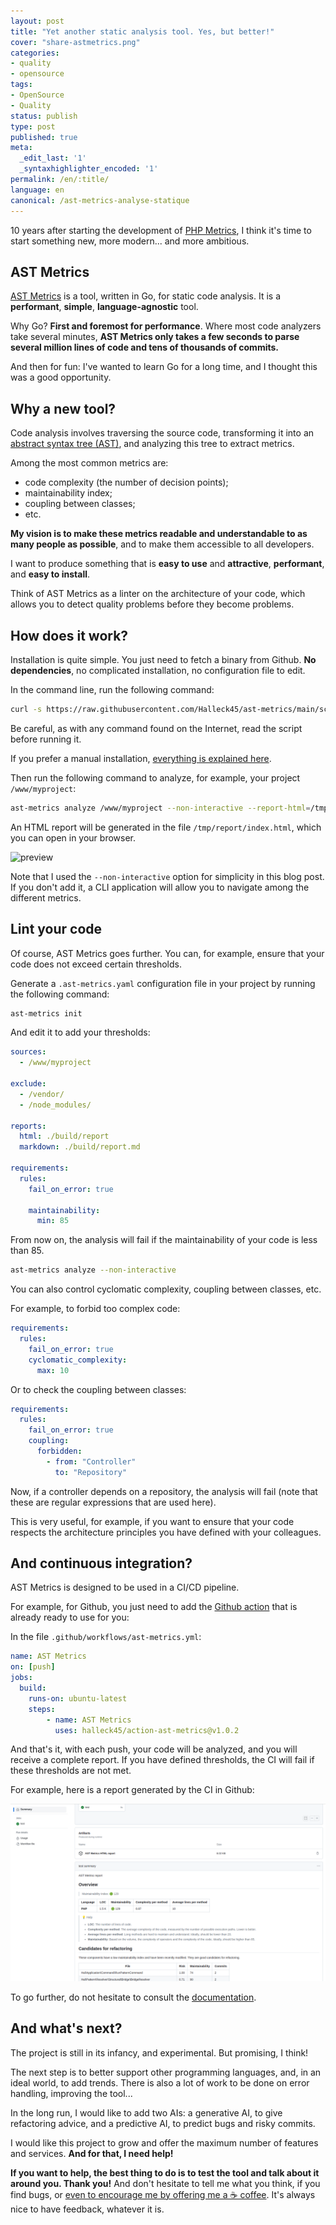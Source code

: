 ```yaml
---
layout: post
title: "Yet another static analysis tool. Yes, but better!"
cover: "share-astmetrics.png"
categories:
- quality
- opensource
tags:
- OpenSource
- Quality
status: publish
type: post
published: true
meta:
  _edit_last: '1'
  _syntaxhighlighter_encoded: '1'
permalink: /en/:title/
language: en
canonical: /ast-metrics-analyse-statique
---
```


10 years after starting the development of [PHP Metrics](https://github.com/Phpmetrics/PhpMetrics), I think it's time to start something new, more modern... and more ambitious.

## AST Metrics

[AST Metrics](https://github.com/Halleck45/ast-metrics/) is a tool, written in Go, for static code analysis.
It is a **performant**, **simple**, **language-agnostic** tool.

Why Go? **First and foremost for performance**. Where most code analyzers take several minutes, **AST Metrics only takes a few seconds to parse several million lines of code and tens of thousands of commits.**

And then for fun: I've wanted to learn Go for a long time, and I thought this was a good opportunity.

## Why a new tool?

Code analysis involves traversing the source code, transforming it into an [abstract syntax tree (AST)](https://en.wikipedia.org/wiki/Abstract_syntax_tree), and analyzing this tree to extract metrics.

Among the most common metrics are:

+ code complexity (the number of decision points);
+ maintainability index;
+ coupling between classes;
+ etc.

**My vision is to make these metrics readable and understandable to as many people as possible**, and to make them accessible to all developers.

I want to produce something that is **easy to use** and **attractive**, **performant**, and **easy to install**.

Think of AST Metrics as a linter on the architecture of your code, which allows you to detect quality problems before they become problems.

## How does it work?

Installation is quite simple. You just need to fetch a binary from Github. **No dependencies**, no complicated installation, no configuration file to edit.

In the command line, run the following command:

```bash
curl -s https://raw.githubusercontent.com/Halleck45/ast-metrics/main/scripts/download.sh|bash
```

Be careful, as with any command found on the Internet, read the script before running it.

If you prefer a manual installation, [everything is explained here](https://halleck45.github.io/ast-metrics/getting-started/install/).

Then run the following command to analyze, for example, your project `/www/myproject`:

```bash
ast-metrics analyze /www/myproject --non-interactive --report-html=/tmp/report 
```

An HTML report will be generated in the file `/tmp/report/index.html`, which you can open in your browser.

![preview](https://halleck45.github.io/ast-metrics/images/preview-html.webp)

Note that I used the `--non-interactive` option for simplicity in this blog post. If you don't add it, a CLI application will allow you to navigate among the different metrics.

## Lint your code

Of course, AST Metrics goes further. You can, for example, ensure that your code does not exceed certain thresholds.

Generate a `.ast-metrics.yaml` configuration file in your project by running the following command:

```bash
ast-metrics init
```

And edit it to add your thresholds:

```yaml
sources:
  - /www/myproject

exclude:
  - /vendor/
  - /node_modules/

reports:
  html: ./build/report
  markdown: ./build/report.md

requirements:
  rules:
    fail_on_error: true

    maintainability:
      min: 85
```

From now on, the analysis will fail if the maintainability of your code is less than 85.

```bash
ast-metrics analyze --non-interactive
```

You can also control cyclomatic complexity, coupling between classes, etc.

For example, to forbid too complex code:

```yaml
requirements:
  rules:
    fail_on_error: true
    cyclomatic_complexity:
      max: 10
```

Or to check the coupling between classes:

```yaml
requirements:
  rules:
    fail_on_error: true
    coupling:
      forbidden:
        - from: "Controller"
          to: "Repository"
```

Now, if a controller depends on a repository, the analysis will fail (note that these are regular expressions that are used here).

This is very useful, for example, if you want to ensure that your code respects the architecture principles you have defined with your colleagues.

## And continuous integration?

AST Metrics is designed to be used in a CI/CD pipeline.

For example, for Github, you just need to add the [Github action](https://halleck45.github.io/ast-metrics/ci/github-actions/) that is already ready to use for you:

In the file `.github/workflows/ast-metrics.yml`:

```yaml
name: AST Metrics
on: [push]
jobs:
  build:
    runs-on: ubuntu-latest
    steps:
        - name: AST Metrics
          uses: halleck45/action-ast-metrics@v1.0.2
```

And that's it, with each push, your code will be analyzed, and you will receive a complete report. If you have defined
thresholds, the CI will fail if these thresholds are not met.

For example, here is a report generated by the CI in Github:

![example of CI](https://raw.githubusercontent.com/Halleck45/action-ast-metrics/main/docs/preview.png)

To go further, do not hesitate to consult the [documentation](https://halleck45.github.io/ast-metrics/).

## And what's next?

The project is still in its infancy, and experimental. But promising, I think!

The next step is to better support other programming languages, and, in an ideal world, to add trends.
There is also a lot of work to be done on error handling, improving the tool...

In the long run, I would like to add two AIs: a generative AI, to give refactoring advice, and a predictive AI, to predict bugs and risky commits.

I would like this project to grow and offer the maximum number of features and services. **And for that, I need help!**

**If you want to help, the best thing to do is to test the tool and talk about it around you. Thank you!** And don't hesitate to tell me
what you think, if you find bugs, or [even to encourage me by offering me a ☕ coffee](https://github.com/sponsors/Halleck45). It's always nice to have feedback, whatever it is.
